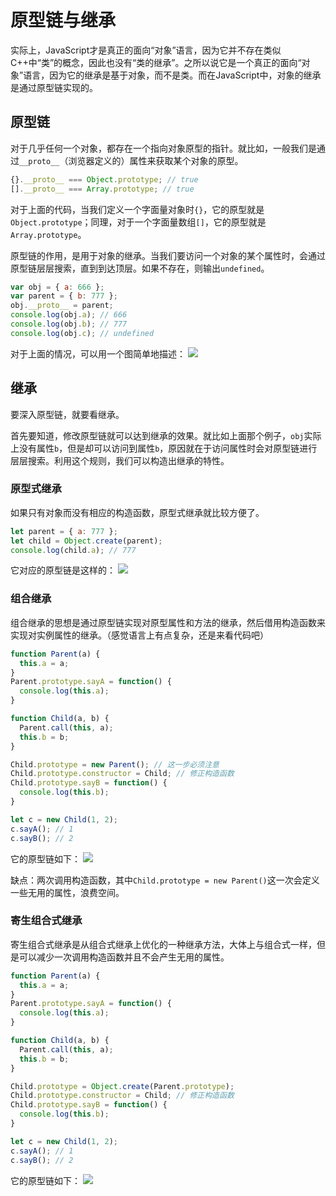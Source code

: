 # 原型链与继承
实际上，JavaScript才是真正的面向“对象”语言，因为它并不存在类似C++中“类”的概念，因此也没有“类的继承”。之所以说它是一个真正的面向“对象”语言，因为它的继承是基于对象，而不是类。而在JavaScript中，对象的继承是通过原型链实现的。

## 原型链
对于几乎任何一个对象，都存在一个指向对象原型的指针。就比如，一般我们是通过`__proto__`（浏览器定义的）属性来获取某个对象的原型。
```javascript
{}.__proto__ === Object.prototype; // true
[].__proto__ === Array.prototype; // true
```

对于上面的代码，当我们定义一个字面量对象时`{}`，它的原型就是`Object.prototype`；同理，对于一个字面量数组`[]`，它的原型就是`Array.prototype`。

原型链的作用，是用于对象的继承。当我们要访问一个对象的某个属性时，会通过原型链层层搜索，直到到达顶层。如果不存在，则输出`undefined`。
```javascript
var obj = { a: 666 };
var parent = { b: 777 };
obj.__proto__ = parent;
console.log(obj.a); // 666
console.log(obj.b); // 777
console.log(obj.c); // undefined
```

对于上面的情况，可以用一个图简单地描述：
![](http://img.lxzmww.xyz/js-2%E5%8E%9F%E5%9E%8B%E9%93%BE1.jpg)

## 继承
要深入原型链，就要看继承。

首先要知道，修改原型链就可以达到继承的效果。就比如上面那个例子，`obj`实际上没有属性`b`，但是却可以访问到属性`b`，原因就在于访问属性时会对原型链进行层层搜索。利用这个规则，我们可以构造出继承的特性。

### 原型式继承
如果只有对象而没有相应的构造函数，原型式继承就比较方便了。

```javascript
let parent = { a: 777 };
let child = Object.create(parent);
console.log(child.a); // 777
```

它对应的原型链是这样的：
![](http://img.lxzmww.xyz/js-2%E5%8E%9F%E5%9E%8B%E5%BC%8F%E7%BB%A7%E6%89%BF.jpg)

### 组合继承
组合继承的思想是通过原型链实现对原型属性和方法的继承，然后借用构造函数来实现对实例属性的继承。（感觉语言上有点复杂，还是来看代码吧）

```javascript
function Parent(a) {
  this.a = a;
}
Parent.prototype.sayA = function() {
  console.log(this.a);
}

function Child(a, b) {
  Parent.call(this, a);
  this.b = b;
}

Child.prototype = new Parent(); // 这一步必须注意
Child.prototype.constructor = Child; // 修正构造函数
Child.prototype.sayB = function() {
  console.log(this.b);
}

let c = new Child(1, 2);
c.sayA(); // 1
c.sayB(); // 2
```

它的原型链如下：
![](http://img.lxzmww.xyz/js-2%E7%BB%84%E5%90%88%E5%BC%8F%E7%BB%A7%E6%89%BF.jpg)

缺点：两次调用构造函数，其中`Child.prototype = new Parent()`这一次会定义一些无用的属性，浪费空间。

### 寄生组合式继承
寄生组合式继承是从组合式继承上优化的一种继承方法，大体上与组合式一样，但是可以减少一次调用构造函数并且不会产生无用的属性。

```javascript
function Parent(a) {
  this.a = a;
}
Parent.prototype.sayA = function() {
  console.log(this.a);
}

function Child(a, b) {
  Parent.call(this, a);
  this.b = b;
}

Child.prototype = Object.create(Parent.prototype);
Child.prototype.constructor = Child; // 修正构造函数
Child.prototype.sayB = function() {
  console.log(this.b);
}

let c = new Child(1, 2);
c.sayA(); // 1
c.sayB(); // 2
```

它的原型链如下：
![](http://img.lxzmww.xyz/js-2%E5%AF%84%E7%94%9F%E7%BB%84%E5%90%88%E5%BC%8F%E7%BB%A7%E6%89%BF.jpg)